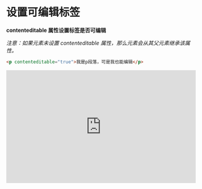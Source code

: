 # 设置可编辑标签

**contenteditable 属性设置标签是否可编辑**

_注意：如果元素未设置 contenteditable 属性，那么元素会从其父元素继承该属性。_

```html
<p contenteditable="true">我是p段落，可是我也能编辑</p>
```
<iframe height="300" style="width: 100%;" scrolling="no" title="html 设置可编辑标签" src="https://codepen.io/347830076/embed/KKzmqMm?height=265&theme-id=dark&default-tab=html,result" frameborder="no" loading="lazy" allowtransparency="true" allowfullscreen="true">
  See the Pen <a href='https://codepen.io/347830076/pen/KKzmqMm'>html 设置可编辑标签</a> by cylyiou
  (<a href='https://codepen.io/347830076'>@347830076</a>) on <a href='https://codepen.io'>CodePen</a>.
</iframe>